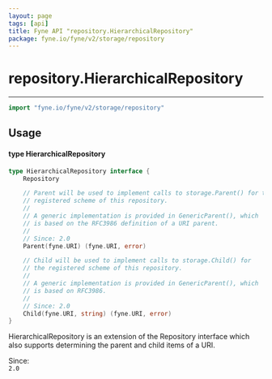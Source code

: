 ```yaml
---
layout: page
tags: [api]
title: Fyne API "repository.HierarchicalRepository"
package: fyne.io/fyne/v2/storage/repository
---
```


# repository.HierarchicalRepository
---
```go
import "fyne.io/fyne/v2/storage/repository"
```

## Usage

#### type HierarchicalRepository

```go
type HierarchicalRepository interface {
	Repository

	// Parent will be used to implement calls to storage.Parent() for the
	// registered scheme of this repository.
	//
	// A generic implementation is provided in GenericParent(), which
	// is based on the RFC3986 definition of a URI parent.
	//
	// Since: 2.0
	Parent(fyne.URI) (fyne.URI, error)

	// Child will be used to implement calls to storage.Child() for
	// the registered scheme of this repository.
	//
	// A generic implementation is provided in GenericParent(), which
	// is based on RFC3986.
	//
	// Since: 2.0
	Child(fyne.URI, string) (fyne.URI, error)
}
```

HierarchicalRepository is an extension of the Repository interface which also supports determining the parent and child items of a URI.


<div class="since">Since: <code>
2.0</code></div>
